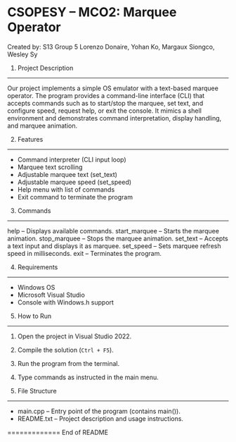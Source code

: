 CSOPESY – MCO2: Marquee Operator
================================

Created by: S13 Group 5
Lorenzo Donaire, Yohan Ko, Margaux Siongco, Wesley Sy 



1. Project Description
--------------------------------
Our project implements a simple OS emulator with a text-based 
marquee operator. The program provides a command-line interface 
(CLI) that accepts commands such as to start/stop the marquee, 
set text, and configure speed, request help, or exit the console. It mimics a shell environment 
and demonstrates command interpretation, display handling, 
and marquee animation.


2. Features
--------------------------------
- Command interpreter (CLI input loop)
- Marquee text scrolling 
- Adjustable marquee text (set_text)
- Adjustable marquee speed (set_speed)
- Help menu with list of commands
- Exit command to terminate the program


3. Commands
--------------------------------
help          – Displays available commands.
start_marquee – Starts the marquee animation.
stop_marquee  – Stops the marquee animation. 
set_text      – Accepts a text input and displays it as marquee.
set_speed     – Sets marquee refresh speed in milliseconds. 
exit          – Terminates the program.


4. Requirements
--------------------------------
- Windows OS
- Microsoft Visual Studio 
- Console with Windows.h support


5. How to Run
--------------------------------
1. Open the project in Visual Studio 2022.
2. Compile the solution (`Ctrl + F5`).
3. Run the program from the terminal.
4. Type commands as instructed in the main menu.



6. File Structure
--------------------------------
- main.cpp     – Entry point of the program (contains main()).
- README.txt   – Project description and usage instructions.

=============
End of README

